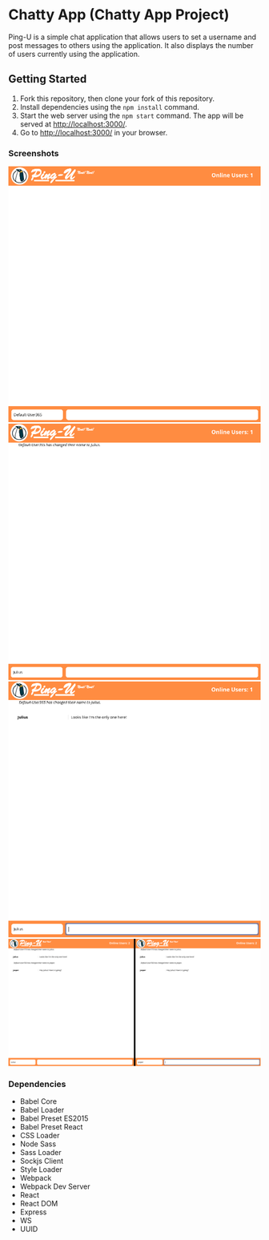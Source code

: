 Chatty App (Chatty App Project)
================================

Ping-U is a simple chat application that allows users to set a username and post messages to others using the application. It also displays the number of users currently using the application.


## Getting Started

1. Fork this repository, then clone your fork of this repository.
2. Install dependencies using the `npm install` command.
3. Start the web server using the `npm start` command. The app will be served at <http://localhost:3000/>.
4. Go to <http://localhost:3000/> in your browser.

### Screenshots
!["Screenshot of the Ping-U Opening Page"](https://github.com/Rothyr/chatty-app/blob/master/docs/screenshot-step1.png)
!["Screenshot of Ping-U Username Change"](https://github.com/Rothyr/chatty-app/blob/master/docs/screenshot-step2.png)
!["Screenshot of Ping-U Message Sent"](https://github.com/Rothyr/chatty-app/blob/master/docs/screenshot-step3.png)
!["Screenshot of Ping-U Two Users Logged In"](https://github.com/Rothyr/chatty-app/blob/master/docs/screenshot-step4.png)


### Dependencies

* Babel Core
* Babel Loader
* Babel Preset ES2015
* Babel Preset React
* CSS Loader
* Node Sass
* Sass Loader
* Sockjs Client
* Style Loader
* Webpack
* Webpack Dev Server
* React
* React DOM
* Express
* WS
* UUID

